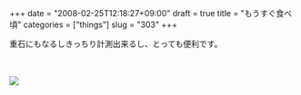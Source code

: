 +++
date = "2008-02-25T12:18:27+09:00"
draft = true
title = "もうすぐ食べ頃"
categories = ["things"]
slug = "303"
+++

重石にもなるしきっちり計測出来るし、とっても便利です。<br />
<br />
<br />

<p>
<a rel="lightbox" href="https://keruru.net/images/47c233824f0e5-080225-121336.jpg"><img src="https://keruru.net/images/47c233824f0e5-thumb_080225-121336.jpg" border="0" /></a>
</p>
